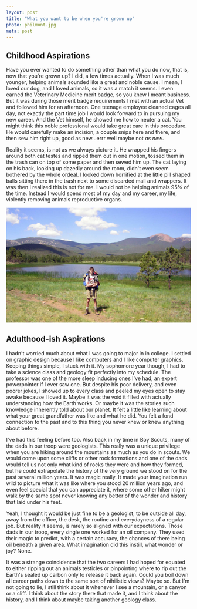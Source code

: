 ```yaml
---
layout: post
title: "What you want to be when you're grown up"
photo: philmont.jpg
meta: post
---
```


## Childhood Aspirations

Have you ever wanted to do something other than what you do now, that is, now that you're grown up? I did, a few times actually. When I was much younger, helping animals sounded like a great and noble cause. I mean, I loved our dog, and I loved animals, so it was a match it seems. I even earned the Veterinary Medicine merit badge, so you knew I meant business. But it was during <!--more--> those merit badge requirements I met with an actual Vet and followed him for an afternoon. One teenage employee cleaned cages all day, not exactly the part time job I would look forward to in pursuing my new career. And the Vet himself, he showed me how to neuter a cat. You might think this noble professional would take great care in this procedure. He would carefully make an incision, a couple snips here and there, and then sew him right up, good as new...errr well maybe not *as new*.

Reality it seems, is not as we always picture it. He wrapped his fingers around both cat testes and ripped them out in one motion, tossed them in the trash can on top of some paper and then sewed him up. The cat laying on his back, looking up dazedly around the room, didn't even seem bothered by the whole ordeal. I looked down horrified at the little pill shaped balls sitting there in the trash next to some discarded mail and wrappers. It was then I realized this is not for me. I would not be helping animals 95% of the time. Instead I would spend most of my day and my career, my life, violently removing animals reproductive organs.

![](/images/philmont.jpg)

## Adulthood-ish Aspirations

I hadn't worried much about what I was going to major in in college. I settled on graphic design because I like computers and I like computer graphics. Keeping things simple, I stuck with it. My sophomore year though, I had to take a science class and geology fit perfectly into my schedule. The professor was one of the more sleep inducing ones I've had, an expert powerpointer if I ever saw one. But despite his poor delivery, and even poorer jokes, I showed up to every class and peeled my eyes open to stay awake because I loved it. Maybe it was the void it filled with actually understanding how the Earth works. Or maybe it was the stories such knowledge inherently told about our planet. It felt a little like learning about what your great grandfather was like and what he did. You felt a fond connection to the past and to this thing you never knew or knew anything about before.

I've had this feeling before too. Also back in my time in Boy Scouts, many of the dads in our troop were geologists. This really was a unique privilege when you are hiking around the mountains as much as you do in scouts. We would come upon some cliffs or other rock formations and one of the dads would tell us not only what kind of rocks they were and how they formed, but he could extrapolate the history of the very ground we stood on for the past several million years. It was magic really. It made your imagination run wild to picture what it was like where you stood 20 million years ago, and even feel special that you can appreciate it, where some other hiker might walk by the same spot never knowing any better of the wonder and history that laid under his feet.

Yeah, I thought it would be just fine to be a geologist, to be outside all day, away from the office, the desk, the routine and everydayness of a regular job. But reality it seems, is rarely so aligned with our expectations. Those dads in our troop, every single one worked for an oil company. They used their magic to predict, with a certain accuracy, the chances of there being oil beneath a given area. What imagination did this instill, what wonder or joy? None.

It was a strange coincidence that the two careers I had hoped for equated to either ripping out an animals testicles or pinpointing where to rip out the Earth's sealed up carbon only to release it back again. Could you boil down all career paths down to the same sort of nihilistic views? Maybe so. But I'm not going to lie, I still think about it whenever I see a mountain, or a canyon or a cliff. I think about the story there that made it, and I think about the history, and I think about maybe taking another geology class.